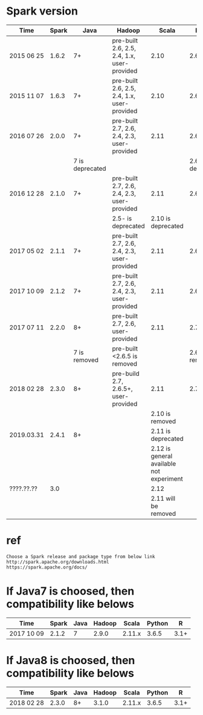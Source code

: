 # Spark version
| Time       | Spark | Java            | Hadoop                                                   | Scala                                    | Python                   | R    |
|------------|-------|-----------------|----------------------------------------------------------|------------------------------------------|--------------------------|------|
| 2015 06 25 | 1.6.2 | 7+              | pre-built      2.6,    2.5, 2.4,      1.x, user-provided |           2.10                           |      2.6+                | 3.1+ |
| 2015 11 07 | 1.6.3 | 7+              | pre-built      2.6,    2.5, 2.4,      1.x, user-provided |           2.10                           |      2.6+                | 3.1+ |
| 2016 07 26 | 2.0.0 | 7+              | pre-built 2.7, 2.6,         2.4, 2.3,      user-provided |      2.11                                |      2.6+ / 3.4+         | 3.1+ |
|            |       | 7 is deprecated |                                                          |                                          |      2.6 is deprecated   |      |
| 2016 12 28 | 2.1.0 | 7+              | pre-built 2.7, 2.6,         2.4, 2.3,      user-provided |      2.11                                |      2.6+ / 3.4+         | 3.1+ |
|            |       |                 |                        2.5- is deprecated                |           2.10 is deprecated             |                          |      |
| 2017 05 02 | 2.1.1 | 7+              | pre-built 2.7, 2.6,         2.4, 2.3,      user-provided |      2.11                                |      2.6+ / 3.4+         | 3.1+ |
| 2017 10 09 | 2.1.2 | 7+              | pre-built 2.7, 2.6,         2.4, 2.3,      user-provided |      2.11                                |      2.6+ / 3.4+         | 3.1+ |
| 2017 07 11 | 2.2.0 | 8+              | pre-built 2.7, 2.6,                        user-provided |      2.11                                | 2.7+      / 3.4+         | 3.1+ |
|            |       | 7 is removed    | pre-built     <2.6.5 is removed                          |                                          |      2.6 is removed      |      |
| 2018 02 28 | 2.3.0 | 8+              | pre-build 2.7, 2.6.5+,                     user-provided |      2.11                                | 2.7+      / 3.4+         | 3.1+ |
|            |       |                 |                                                          |           2.10 is removed                |                          |      |
| 2019.03.31 | 2.4.1 | 8+              |                                                          |      2.11 is deprecated                  |                          |      |
|            |       |                 |                                                          | 2.12 is general available not experiment |                          |      |
| ????.??.?? | 3.0   |                 |                                                          | 2.12                                     |                          |      |
|            |       |                 |                                                          |      2.11 will be removed                |                          |      |


# ref
```
Choose a Spark release and package type from below link
http://spark.apache.org/downloads.html
https://spark.apache.org/docs/
```

# If Java7 is choosed, then compatibility like belows 
| Time       | Spark | Java | Hadoop | Scala  | Python | R    |
|------------|-------|------|--------|--------|--------|------|
| 2017 10 09 | 2.1.2 | 7    | 2.9.0  | 2.11.x | 3.6.5  | 3.1+ |

# If Java8 is choosed, then compatibility like belows
| Time       | Spark | Java | Hadoop | Scala  | Python | R    |
|------------|-------|------|--------|--------|--------|------|
| 2018 02 28 | 2.3.0 | 8+   | 3.1.0  | 2.11.x | 3.6.5  | 3.1+ |
